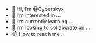 - 👋 Hi, I’m @Cyberskyx
- 👀 I’m interested in ...
- 🌱 I’m currently learning ...
- 💞️ I’m looking to collaborate on ...
- 📫 How to reach me ...

<!---
Cyberskyx/Cyberskyx is a ✨ special ✨ repository because its `README.md` (this file) appears on your GitHub profile.
You can click the Preview link to take a look at your changes.
--->
